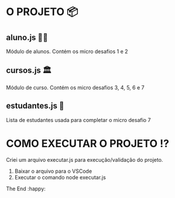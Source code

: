 # O PROJETO :package:



## aluno.js :man_student:

Módulo de alunos. Contém os micro desafios 1 e 2

## cursos.js :classical_building:

Módulo de curso. Contém os micro desafios 3, 4, 5, 6 e 7

## estudantes.js :busts_in_silhouette:

Lista de estudantes usada para completar o micro desafio 7



# COMO EXECUTAR O PROJETO :interrobang:

Criei um arquivo executar.js para execução/validação do projeto.

1. Baixar o arquivo para o VSCode
2. Executar o comando node executar.js

The End :happy:

